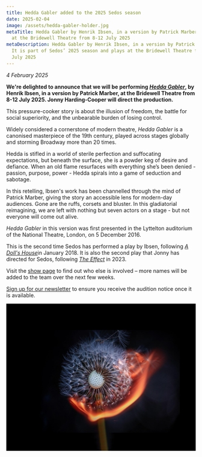 ```yaml
---
title: Hedda Gabler added to the 2025 Sedos season
date: 2025-02-04
image: /assets/hedda-gabler-holder.jpg
metaTitle: Hedda Gabler by Henrik Ibsen, in a version by Patrick Marber, plays
  at the Bridewell Theatre from 8-12 July 2025
metaDescription: Hedda Gabler by Henrik Ibsen, in a version by Patrick Marber.
  It is part of Sedos’ 2025 season and plays at the Bridewell Theatre from 8-12
  July 2025
---
```

*4 February 2025*

**We're delighted to announce that we will be performing *[Hedda Gabler](https://www.sedos.co.uk/shows/2025-hedda-gabler)*, by Henrik Ibsen, in a version by Patrick Marber, at the Bridewell Theatre from 8-12 July 2025. Jonny Harding-Cooper will direct the production.**

This pressure-cooker story is about the illusion of freedom, the battle for social superiority, and the unbearable burden of losing control.

Widely considered a cornerstone of modern theatre, *Hedda Gabler* is a canonised masterpiece of the 19th century, played across stages globally and storming Broadway more than 20 times. 

Hedda is stifled in a world of sterile perfection and suffocating expectations, but beneath the surface, she is a powder keg of desire and defiance. When an old flame resurfaces with everything she’s been denied - passion, purpose, power - Hedda spirals into a game of seduction and sabotage.

In this retelling, Ibsen's work has been channelled through the mind of Patrick Marber, giving the story an accessible lens for modern-day audiences. Gone are the ruffs, corsets and bluster. In this gladiatorial reimagining, we are left with nothing but seven actors on a stage - but not everyone will come out alive. 

*Hedda Gabler* in this version was first presented in the Lyttelton auditorium of the National Theatre, London, on 5 December 2016.

This is the second time Sedos has performed a play by Ibsen, following *[A Doll's House](https://www.sedos.co.uk/shows/2018-dolls-house)*[](https://www.sedos.co.uk/shows/2018-dolls-house)in January 2018. It is also the second play that Jonny has directed for Sedos, following *[The Effect](https://www.sedos.co.uk/shows/2023-the-effect)* in 2023.

Visit the [show page](https://www.sedos.co.uk/shows/2025-hedda-gabler) to find out who else is involved – more names will be added to the team over the next few weeks.

[Sign up for our newsletter](https://mailchi.mp/sedos.co.uk/newsletter-sign-up) to ensure you receive the audition notice once it is available.

![A dandelion catching fire.](/assets/hedda-gabler-holder.jpg)